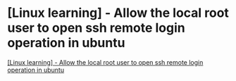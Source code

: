 # [Linux learning] - Allow the local root user to open ssh remote login operation in ubuntu
[[Linux learning] - Allow the local root user to open ssh remote login operation in ubuntu](https://aiwithcloud.com/2022/09/15/linux_learning___allow_the_local_root_user_to_open_ssh_remote_login_operation_in_ubuntu/)
